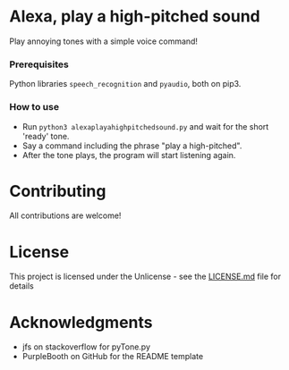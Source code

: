 # Alexa, play a high-pitched sound

Play annoying tones with a simple voice command!

### Prerequisites

Python libraries `speech_recognition` and `pyaudio`, both on pip3.

### How to use

- Run `python3 alexaplayahighpitchedsound.py` and wait for the short 'ready' tone.
- Say a command including the phrase "play a high-pitched".
- After the tone plays, the program will start listening again.

# Contributing

All contributions are welcome!

# License

This project is licensed under the Unlicense - see the [LICENSE.md](LICENSE.md) file for details 

# Acknowledgments

- jfs on stackoverflow for pyTone.py
- PurpleBooth on GitHub for the README template
